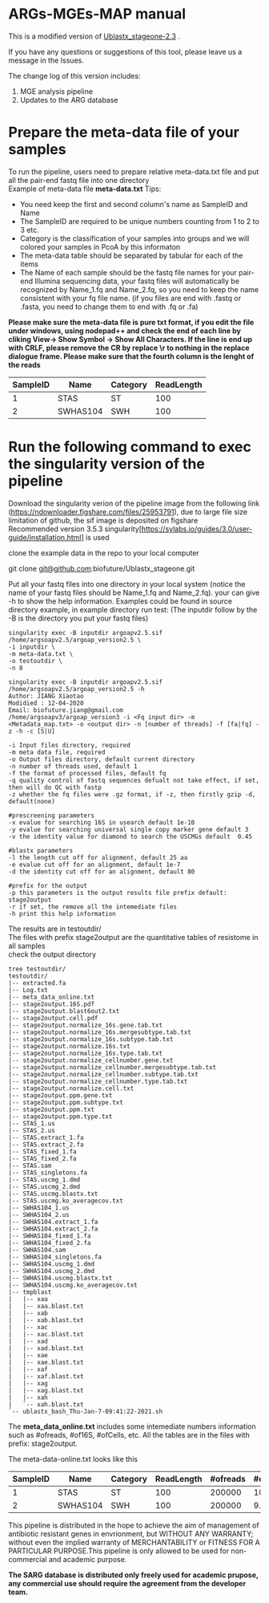 ARGs-MGEs-MAP manual
==========================================

This is a modified version of [Ublastx_stageone-2.3](https://github.com/biofuture/Ublastx_stageone) .

If you  have any questions or suggestions of this tool, please leave us a message in the Issues. 

The change log of this version includes:
1. MGE analysis pipeline
2. Updates to the ARG database

Prepare the meta-data file of your samples  
==========================================
To run the pipeline, users need to prepare relative meta-data.txt file and put all the pair-end fastq file into one directory  
Example of meta-data file **meta-data.txt**  Tips:   
* You need keep the first and second column's name as SampleID and Name
* The SampleID are required to be unique numbers counting from 1 to 2 to 3 etc.
* Category is the classification of your samples into groups and we will colored your samples in PcoA by this informaton
* The meta-data table should be separated by tabular for each of the items 
* The Name of each sample should be the fastq file names for your pair-end Illumina sequencing data, your fastq files will automatically be recognized by Name_1.fq and Name_2.fq, so you need to keep the name consistent with your fq file name. (if you files are end with .fastq or .fasta, you need to change them to end with .fq or .fa)
 
**Please make sure the meta-data file is pure txt format, if you edit the file under windows, using nodepad++ and check the end of each line by cliking View-> Show Symbol -> Show All Characters. If the line is end up with CRLF, please remove the CR by replace \r to nothing in the replace dialogue frame. Please make sure that the fourth column is the lenght of the reads**

SampleID | Name | Category | ReadLength     
---------|------|----------|---------  
 1       | STAS | ST       | 100   
 2       | SWHAS104 | SWH  | 100   

Run the following command to exec the singularity version of the pipeline
==================================
Download  the singularity verion of the pipeline image from the following link (https://ndownloader.figshare.com/files/25953791), due to large file size limitation of github, the sif image is deposited on figshare  
Recommended version 3.5.3 singularity[https://sylabs.io/guides/3.0/user-guide/installation.html] is used    

clone the example data in the repo to your local computer  
   
   git clone  git@github.com:biofuture/Ublastx_stageone.git

Put all your fastq files into one directory in your local system (notice the name of your fastq files should be Name_1.fq and Name_2.fq). your can give -h to show the help information.  Examples could be found in source directory example, in example directory run test:   (The inputdir follow by the -B is  the directory you put your fastq files)
	
    singularity exec -B inputdir argoapv2.5.sif /home/argsoapv2.5/argoap_version2.5 \
    -i inputdir \
    -m meta-data.txt \
    -o testoutdir \
    -n 8 

    singularity exec -B inputdir argoapv2.5.sif /home/argsoapv2.5/argoap_version2.5 -h 
    Author: JIANG Xiaotao
    Modidied : 12-04-2020
    Email: biofuture.jiang@gmail.com
    /home/argsoapv3/argoap_version3 -i <Fq input dir> -m <Metadata_map.txt> -o <output dir> -n [number of threads] -f [fa|fq] -z -h -c [S|U]

    -i Input files directory, required
    -m meta data file, required
    -o Output files directory, default current directory
    -n number of threads used, default 1
    -f the format of processed files, default fq
    -q quality control of fastq sequences defualt not take effect, if set, then will do QC with fastp
    -z whether the fq files were .gz format, if -z, then firstly gzip -d, default(none)    

    #prescreening parameters 
    -x evalue for searching 16S in usearch default 1e-10
    -y evalue for searching universal single copy marker gene default 3
    -v the identity value for diamond to search the USCMGs default  0.45

    #blastx parameters
    -l the length cut off for alignment, default 25 aa 
    -e evalue cut off for an alignment, default 1e-7
    -d the identity cut off for an alignment, default 80 

    #prefix for the output 
    -p this parameters is the output results file prefix default: stage2output
    -r if set, the remove all the intemediate files
    -h print this help information

The results are in testoutdir/  
The files with prefix stage2output are the quantitative tables of resistome in all samples  
check the output directory  

    tree testoutdir/  
    testoutdir/  
    |-- extracted.fa 
    |-- Log.txt 
    |-- meta_data_online.txt
    |-- stage2output.16S.pdf
    |-- stage2output.blast6out2.txt
    |-- stage2output.cell.pdf
    |-- stage2output.normalize_16s.gene.tab.txt
    |-- stage2output.normalize_16s.mergesubtype.tab.txt
    |-- stage2output.normalize_16s.subtype.tab.txt
    |-- stage2output.normalize.16s.txt
    |-- stage2output.normalize_16s.type.tab.txt
    |-- stage2output.normalize_cellnumber.gene.txt
    |-- stage2output.normalize_cellnumber.mergesubtype.tab.txt
    |-- stage2output.normalize_cellnumber.subtype.tab.txt
    |-- stage2output.normalize_cellnumber.type.tab.txt
    |-- stage2output.normalize.cell.txt
    |-- stage2output.ppm.gene.txt
    |-- stage2output.ppm.subtype.txt
    |-- stage2output.ppm.txt
    |-- stage2output.ppm.type.txt
    |-- STAS_1.us
    |-- STAS_2.us
    |-- STAS.extract_1.fa
    |-- STAS.extract_2.fa
    |-- STAS_fixed_1.fa
    |-- STAS_fixed_2.fa
    |-- STAS.sam
    |-- STAS_singletons.fa
    |-- STAS.uscmg_1.dmd
    |-- STAS.uscmg_2.dmd
    |-- STAS.uscmg.blastx.txt
    |-- STAS.uscmg.ko_averagecov.txt
    |-- SWHAS104_1.us
    |-- SWHAS104_2.us
    |-- SWHAS104.extract_1.fa
    |-- SWHAS104.extract_2.fa
    |-- SWHAS104_fixed_1.fa
    |-- SWHAS104_fixed_2.fa
    |-- SWHAS104.sam
    |-- SWHAS104_singletons.fa
    |-- SWHAS104.uscmg_1.dmd
    |-- SWHAS104.uscmg_2.dmd
    |-- SWHAS104.uscmg.blastx.txt
    |-- SWHAS104.uscmg.ko_averagecov.txt
    |-- tmpblast
    |   |-- xaa
    |   |-- xaa.blast.txt
    |   |-- xab
    |   |-- xab.blast.txt
    |   |-- xac
    |   |-- xac.blast.txt
    |   |-- xad
    |   |-- xad.blast.txt
    |   |-- xae
    |   |-- xae.blast.txt
    |   |-- xaf
    |   |-- xaf.blast.txt
    |   |-- xag
    |   |-- xag.blast.txt
    |   |-- xah
    |   `-- xah.blast.txt
    `-- ublastx_bash_Thu-Jan-7-09:41:22-2021.sh
 

The **meta_data_online.txt** includes some intemediate numbers information such as #ofreads, #of16S, #ofCells, etc. All the tables are in the files with prefix: stage2output.

The meta-data-online.txt looks like this 

SampleID | Name | Category | ReadLength |#ofreads | #of16S| **#ofCell**   
---------|------|-----------|----------|-------|----|---- 
 1       | STAS | ST  | 100| 200000 | 10.1  |   4.9
 2       | SWHAS104 | SWH | 100|200000 | 9.7 |    4.1



This pipeline is distributed in the hope to achieve the aim of management of antibiotic resistant genes in envrionment, but WITHOUT ANY WARRANTY; without even the implied warranty of MERCHANTABILITY or FITNESS FOR A PARTICULAR PURPOSE.This pipeline is only allowed to be used for non-commercial and academic purpose.

**The SARG database is distributed only freely used for academic prupose, any commercial use should require the agreement from the developer team.** 
